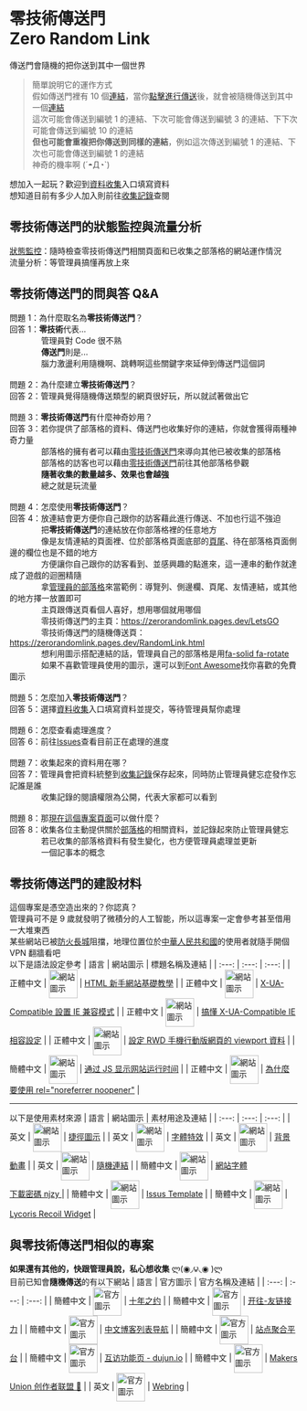 # 零技術傳送門<br>Zero Random Link
傳送門會隨機的把你送到其中一個世界
> 簡單說明它的運作方式<br>
> 假如傳送門裡有 10 個[連結](https://zh.wikipedia.org/zh-tw/%E7%BB%9F%E4%B8%80%E8%B5%84%E6%BA%90%E5%AE%9A%E4%BD%8D%E7%AC%A6)，當你[點擊進行傳送](https://zerorandomlink.pages.dev/LetsGO)後，就會被隨機傳送到其中一個[連結](https://zh.wikipedia.org/zh-tw/%E7%BB%9F%E4%B8%80%E8%B5%84%E6%BA%90%E5%AE%9A%E4%BD%8D%E7%AC%A6)<br>
> 這次可能會傳送到編號 1 的連結、下次可能會傳送到編號 3 的連結、下下次可能會傳送到編號 10 的連結<br>
> **但也可能會重複把你傳送到同樣的連結**，例如這次傳送到編號 1 的連結、下次也可能會傳送到編號 1 的連結<br>
> 神奇的機率啊 (´◓Д◔`)<br>

想加入一起玩？歡迎到[資料收集](https://github.com/fez7yoe/ZeroRandomLink/issues/new/choose)入口填寫資料<br>
想知道目前有多少人加入則前往[收集記錄](https://github.com/fez7yoe/ZeroRandomLink/blob/main/BlogLog.md)查閱
## 零技術傳送門的狀態監控與流量分析
[狀態監控](https://zerorandomlink.fez7yoe.repl.co/status/page)：隨時檢查零技術傳送門相關頁面和已收集之部落格的網站運作情況<br>
流量分析：等管理員搞懂再放上來
## 零技術傳送門的問與答 Q&A
問題 1：為什麼取名為**零技術傳送門**？<br>
回答 1：**零技術**代表...<br>
&nbsp;&nbsp;&nbsp;&nbsp;&nbsp;&nbsp;&nbsp;&nbsp;&nbsp;&nbsp;&nbsp;&nbsp;&nbsp;&nbsp;管理員對 Code 很不熟<br>
&nbsp;&nbsp;&nbsp;&nbsp;&nbsp;&nbsp;&nbsp;&nbsp;&nbsp;&nbsp;&nbsp;&nbsp;&nbsp;&nbsp;**傳送門**則是...<br>
&nbsp;&nbsp;&nbsp;&nbsp;&nbsp;&nbsp;&nbsp;&nbsp;&nbsp;&nbsp;&nbsp;&nbsp;&nbsp;&nbsp;腦力激盪利用隨機啊、跳轉啊這些關鍵字來延伸到傳送門這個詞<br>
<br>
問題 2：為什麼建立**零技術傳送門**？<br>
回答 2：管理員覺得隨機傳送類型的網頁很好玩，所以就試著做出它<br>
<br>
問題 3：**零技術傳送門**有什麼神奇妙用？<br>
回答 3：若你提供了部落格的資料、傳送門也收集好你的連結，你就會獲得兩種神奇力量<br>
&nbsp;&nbsp;&nbsp;&nbsp;&nbsp;&nbsp;&nbsp;&nbsp;&nbsp;&nbsp;&nbsp;&nbsp;&nbsp;&nbsp;部落格的擁有者可以藉由[零技術傳送門](https://zerorandomlink.pages.dev/LetsGO)來導向其他已被收集的部落格<br>
&nbsp;&nbsp;&nbsp;&nbsp;&nbsp;&nbsp;&nbsp;&nbsp;&nbsp;&nbsp;&nbsp;&nbsp;&nbsp;&nbsp;部落格的訪客也可以藉由[零技術傳送門](https://zerorandomlink.pages.dev/LetsGO)前往其他部落格參觀<br>
&nbsp;&nbsp;&nbsp;&nbsp;&nbsp;&nbsp;&nbsp;&nbsp;&nbsp;&nbsp;&nbsp;&nbsp;&nbsp;&nbsp;**隨著收集的數量越多、效果也會越強**<br>
&nbsp;&nbsp;&nbsp;&nbsp;&nbsp;&nbsp;&nbsp;&nbsp;&nbsp;&nbsp;&nbsp;&nbsp;&nbsp;&nbsp;總之就是玩流量<br>
<br>
問題 4：怎麼使用**零技術傳送門**？<br>
回答 4：放連結會更方便你自己跟你的訪客藉此進行傳送、不加也行這不強迫<br>
&nbsp;&nbsp;&nbsp;&nbsp;&nbsp;&nbsp;&nbsp;&nbsp;&nbsp;&nbsp;&nbsp;&nbsp;&nbsp;&nbsp;把**零技術傳送門**的連結放在你部落格裡的任意地方<br>
&nbsp;&nbsp;&nbsp;&nbsp;&nbsp;&nbsp;&nbsp;&nbsp;&nbsp;&nbsp;&nbsp;&nbsp;&nbsp;&nbsp;像是友情連結的頁面裡、位於部落格頁面底部的[頁尾](https://www.cadiis.com.tw/blog/must-know-proper-noun-of-web-design#linktofooter)、待在部落格頁面側邊的欄位也是不錯的地方<br>
&nbsp;&nbsp;&nbsp;&nbsp;&nbsp;&nbsp;&nbsp;&nbsp;&nbsp;&nbsp;&nbsp;&nbsp;&nbsp;&nbsp;方便讓你自己跟你的訪客看到、並感興趣的點進來，這一連串的動作就達成了遊戲的迴圈精隨<br>
&nbsp;&nbsp;&nbsp;&nbsp;&nbsp;&nbsp;&nbsp;&nbsp;&nbsp;&nbsp;&nbsp;&nbsp;&nbsp;&nbsp;拿[管理員的部落格](https://fez7yoe.github.io)來當範例：導覽列、側邊欄、頁尾、友情連結，或其他的地方擇一放置即可<br>
&nbsp;&nbsp;&nbsp;&nbsp;&nbsp;&nbsp;&nbsp;&nbsp;&nbsp;&nbsp;&nbsp;&nbsp;&nbsp;&nbsp;主頁跟傳送頁看個人喜好，想用哪個就用哪個<br>
&nbsp;&nbsp;&nbsp;&nbsp;&nbsp;&nbsp;&nbsp;&nbsp;&nbsp;&nbsp;&nbsp;&nbsp;&nbsp;&nbsp;零技術傳送門的主頁：https://zerorandomlink.pages.dev/LetsGO<br>
&nbsp;&nbsp;&nbsp;&nbsp;&nbsp;&nbsp;&nbsp;&nbsp;&nbsp;&nbsp;&nbsp;&nbsp;&nbsp;&nbsp;零技術傳送門的隨機傳送頁：https://zerorandomlink.pages.dev/RandomLink.html<br>
&nbsp;&nbsp;&nbsp;&nbsp;&nbsp;&nbsp;&nbsp;&nbsp;&nbsp;&nbsp;&nbsp;&nbsp;&nbsp;&nbsp;想利用圖示搭配連結的話，管理員自己的部落格是用[fa-solid fa-rotate](https://fontawesome.com/icons/rotate?s=solid&f=classic)<br>
&nbsp;&nbsp;&nbsp;&nbsp;&nbsp;&nbsp;&nbsp;&nbsp;&nbsp;&nbsp;&nbsp;&nbsp;&nbsp;&nbsp;如果不喜歡管理員使用的圖示，還可以到[Font Awesome](https://fontawesome.com/search?o=r&m=free)找你喜歡的免費圖示<br>
<br>
問題 5：怎麼加入**零技術傳送門**？<br>
回答 5：選擇[資料收集](https://github.com/fez7yoe/ZeroRandomLink/issues/new/choose)入口填寫資料並提交，等待管理員幫你處理<br>
<br>
問題 6：怎麼查看處理進度？<br>
回答 6：前往[Issues](https://github.com/fez7yoe/ZeroRandomLink/issues)查看目前正在處理的進度<br>
<br>
問題 7：收集起來的資料用在哪？<br>
回答 7：管理員會把資料統整到[收集記錄](https://github.com/fez7yoe/ZeroRandomLink/blob/main/BlogLog.md)保存起來，同時防止管理員健忘症發作忘記誰是誰<br>
&nbsp;&nbsp;&nbsp;&nbsp;&nbsp;&nbsp;&nbsp;&nbsp;&nbsp;&nbsp;&nbsp;&nbsp;&nbsp;&nbsp;收集記錄的閱讀權限為公開，代表大家都可以看到<br>
<br>
問題 8：那[現在這個專案頁面](https://github.com/fez7yoe/ZeroRandomLink)可以做什麼？<br>
回答 8：收集各位主動提供關於[部落格](https://zh.m.wikipedia.org/zh-tw/%E7%B6%B2%E8%AA%8C)的相關資料，並記錄起來防止管理員健忘<br>
&nbsp;&nbsp;&nbsp;&nbsp;&nbsp;&nbsp;&nbsp;&nbsp;&nbsp;&nbsp;&nbsp;&nbsp;&nbsp;&nbsp;若已收集的部落格資料有發生變化，也方便管理員處理並更新<br>
&nbsp;&nbsp;&nbsp;&nbsp;&nbsp;&nbsp;&nbsp;&nbsp;&nbsp;&nbsp;&nbsp;&nbsp;&nbsp;&nbsp;一個記事本的概念<br>
## 零技術傳送門的建設材料
這個專案是憑空造出來的？你認真？<br>
管理員可不是 9 歲就發明了微積分的人工智能，所以這專案一定會參考甚至借用一大堆東西<br>
某些網站已被[防火長城](https://zh.wikipedia.org/zh-tw/%E9%98%B2%E7%81%AB%E9%95%BF%E5%9F%8E)阻擋，地理位置位於[中華人民共和國](https://zh.wikipedia.org/zh-tw/%E4%B8%AD%E5%8D%8E%E4%BA%BA%E6%B0%91%E5%85%B1%E5%92%8C%E5%9B%BD)的使用者就隨手開個 VPN 翻牆看吧<br>
以下是語法設定參考
| 語言 | 網站圖示 | 標題名稱及連結 |
| :---: | :---: | :---: |
| 正體中文 | <img src="https://progressbar.tw/assets/icons/ms-icon-144x144-91f3810843503ce7a69429b8ee6f4e38872d9c3ff255ca7cd3e72746cd1b2b1b.png" width = "50" height = "50" alt="網站圖示" align="center" valign="center"> | [HTML 新手網站基礎教學](https://progressbar.tw/serials/5) |
| 正體中文 | <img src="https://atung.iblog.tw/wp-content/uploads/2020/06/icon_pixnet.jpg" width = "50" height = "50" alt="網站圖示" align="center" valign="center"> | [X-UA-Compatible 設置 IE 兼容模式](https://injerry.pixnet.net/blog/post/57042465) |
| 正體中文 | <img src="https://blog.darkthread.net/img/icon512x512.png" width = "50" height = "50" alt="網站圖示" align="center" valign="center"> | [搞懂 X-UA-Compatible IE 相容設定](https://blog.darkthread.net/blog/x-ua-compatible-setting) |
| 正體中文 | <img src="https://www.fooish.com/favicon.ico" width = "50" height = "50" alt="網站圖示" align="center" valign="center"> | [設定 RWD 手機行動版網頁的 viewport 資料](https://www.fooish.com/html/meta-viewport.html) |
| 簡體中文 | <img src="https://img2.moeblog.vip/images/tDSD.png" width = "50" height = "50" alt="網站圖示" align="center" valign="center"> | [通过 JS 显示网站运行时间](https://www.smalljun.com/archives/%E9%80%9A%E8%BF%87js%E6%98%BE%E7%A4%BA%E7%BD%91%E7%AB%99%E8%BF%90%E8%A1%8C%E6%97%B6%E9%97%B4.html) |
| 正體中文 | <img src="https://pjchender.dev/img/pjchender.png" width = "50" height = "50" alt="網站圖示" align="center" valign="center"> | [為什麼要使用 rel="noreferrer noopener"](https://pjchender.blogspot.com/2020/05/relnoreferrer-targetblank.html) |
***
以下是使用素材來源
| 語言 | 網站圖示 | 素材用途及連結 |
| :---: | :---: | :---: |
| 英文 | <img src="https://media.flaticon.com/dist/min/img/apple-icon-152x152-precomposed.png" width = "50" height = "50" alt="網站圖示" align="center" valign="center"> | [捷徑圖示](https://www.flaticon.com/free-icon/exchange_5791562?related_id=5791562&origin=search) |
| 英文 | <img src="https://cdn2.iconfinder.com/data/icons/social-icons-33/128/Codepen-512.png" width = "50" height = "50" alt="網站圖示" align="center" valign="center"> | [字體特效](https://codepen.io/team/css-tricks/pen/xxPOgmZ) |
| 英文 | <img src="https://cdn2.iconfinder.com/data/icons/social-icons-33/128/Codepen-512.png" width = "50" height = "50" alt="網站圖示" align="center" valign="center"> | [背景動畫](https://codepen.io/ElHalWaNY/pen/zKRQGx) |
| 英文 | <img src="https://images.squarespace-cdn.com/content/v1/50eca855e4b0939ae8bb12d9/1381006470272-AJCDIBP37RWH3OCJIYBV/favicon.ico" width = "50" height = "50" alt="網站圖示" align="center" valign="center"> | [隨機連結](https://learninginhand.com/blog/random-messages-and-links) |
| 簡體中文 | <img src="https://res.wx.qq.com/a/wx_fed/assets/res/OTE0YTAw.png" width = "50" height = "50" alt="網站圖示" align="center" valign="center"> | [網站字體](https://mp.weixin.qq.com/s/t_00phJay2v8CwQh0UwufA)<br>[下載密碼 njzy ](https://njzybaby.lanzoui.com/b07sle58j) |
| 簡體中文 | <img src="https://raw.githubusercontent.com/travellings-link/travellings/master/assets/favicon.png" width = "50" height = "50" alt="網站圖示" align="center" valign="center"> | [ Issus Template](https://github.com/travellings-link/travellings) |
| 簡體中文 | <img src="https://cdn.jsdelivr.net/npm/@dsrca/cdn@1.0.0/lib/favicon/pwa-512x512.png" width = "50" height = "50" alt="網站圖示" align="center" valign="center"> | [Lycoris Recoil Widget](https://github.com/dsrkafuu/sakana-widget) |
## 與零技術傳送門相似的專案
**如果還有其他的，快跟管理員說，私心想收集** ლ(◉◞౪◟◉ )ლ<br>
目前已知會**隨機傳送**的有以下網站
| 語言 | 官方圖示 | 官方名稱及連結 |
| :---: | :---: | :---: |
| 簡體中文 | <img src="https://www.foreverblog.cn/favicon.ico" width = "50" height = "50" alt="官方圖示" align="center" valign="center"> | [十年之约](https://www.foreverblog.cn) |
| 簡體中文 | <img src="https://raw.githubusercontent.com/travellings-link/travellings/master/assets/favicon.png" width = "50" height = "50" alt="官方圖示" align="center" valign="center"> | [开往-友链接力](https://github.com/travellings-link/travellings) |
| 簡體中文 | <img src="https://zhblogs.ohyee.cc/apple-touch-icon.png" width = "50" height = "50" alt="官方圖示" align="center" valign="center"> | [中文博客列表导航](https://zhblogs.ohyee.cc) |
| 簡體中文 | <img src="https://bucker-for-sae.oss-cn-hangzhou.aliyuncs.com/sitesImages/82486042.jpg" width = "50" height = "50" alt="官方圖示" align="center" valign="center"> | [站点聚合平台](http://sites.link) |
| 簡體中文 | <img src="https://dujunio.tk/favicon.ico" width = "50" height = "50" alt="官方圖示" align="center" valign="center"> | [互访功能页 - dujun.io](https://dujunio.tk/visit) |
| 簡體中文 | <img src="https://union.zhaodao.ai/icon.black.svg" width = "50" height = "50" alt="官方圖示" align="center" valign="center"> | [Makers Union 创作者联盟 💍](https://github.com/zhaodaoai/Makers-Union) |
| 英文 | <img src="https://webring.xxiivv.com/icon.black.svg" width = "50" height = "50" alt="官方圖示" align="center" valign="center"> | [Webring](https://github.com/XXIIVV/webring) |
